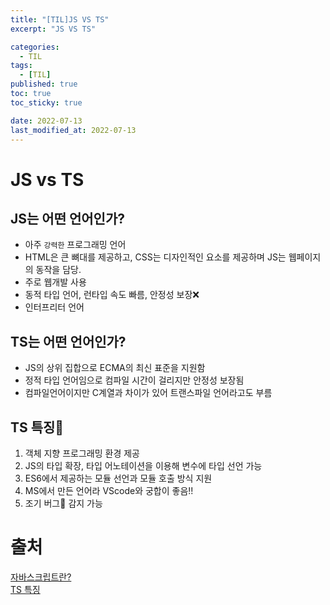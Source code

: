 ```yaml
---
title: "[TIL]JS VS TS"
excerpt: "JS VS TS"

categories:
  - TIL
tags:
  - [TIL]
published: true
toc: true
toc_sticky: true

date: 2022-07-13
last_modified_at: 2022-07-13
---
```


# JS vs TS

## JS는 어떤 언어인가?

- 아주 `강력한` 프로그래밍 언어
- HTML은 큰 뼈대를 제공하고, CSS는 디자인적인 요소를 제공하며 JS는 웹페이지의 동작을 담당.
- 주로 웹개발 사용
- 동적 타입 언어, 런타입 속도 빠름, 안정성 보장❌
- 인터프리터 언어

## TS는 어떤 언어인가?

- JS의 상위 집합으로 ECMA의 최신 표준을 지원함
- 정적 타입 언어임으로 컴파일 시간이 걸리지만 안정성 보장됨
- 컴파일언어이지만 C계열과 차이가 있어 트랜스파일 언어라고도 부름

## TS 특징🌟

1. 객체 지향 프로그래밍 환경 제공
2. JS의 타입 확장, 타입 어노테이션을 이용해 변수에 타입 선언 가능
3. ES6에서 제공하는 모듈 선언과 모듈 호출 방식 지원
4. MS에서 만든 언어라 VScode와 궁합이 좋음!!
5. 조기 버그🐞 감지 가능

# 출처

[자바스크립트란?](https://edu.goorm.io/learn/lecture/557/%ED%95%9C-%EB%88%88%EC%97%90-%EB%81%9D%EB%82%B4%EB%8A%94-node-js/lesson/21469/%EC%9E%90%EB%B0%94%EC%8A%A4%ED%81%AC%EB%A6%BD%ED%8A%B8%EB%9E%80)<br>
[TS 특징](https://choseongho93.tistory.com/319)
